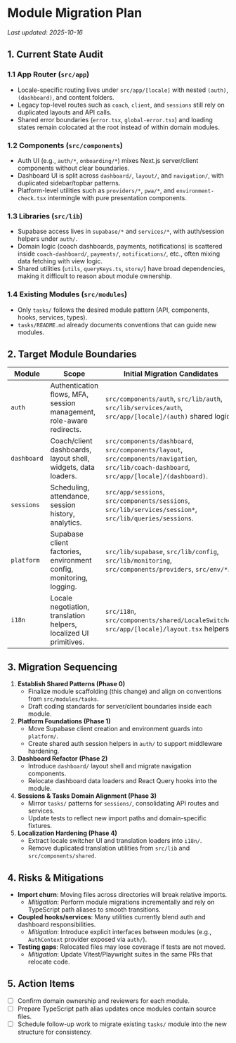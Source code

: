# Module Migration Plan

_Last updated: 2025-10-16_

## 1. Current State Audit

### 1.1 App Router (`src/app`)

- Locale-specific routing lives under `src/app/[locale]` with nested `(auth)`, `(dashboard)`, and content folders.
- Legacy top-level routes such as `coach`, `client`, and `sessions` still rely on duplicated layouts and API calls.
- Shared error boundaries (`error.tsx`, `global-error.tsx`) and loading states remain colocated at the root instead of within domain modules.

### 1.2 Components (`src/components`)

- Auth UI (e.g., `auth/*`, `onboarding/*`) mixes Next.js server/client components without clear boundaries.
- Dashboard UI is split across `dashboard/`, `layout/`, and `navigation/`, with duplicated sidebar/topbar patterns.
- Platform-level utilities such as `providers/*`, `pwa/*`, and `environment-check.tsx` intermingle with pure presentation components.

### 1.3 Libraries (`src/lib`)

- Supabase access lives in `supabase/*` and `services/*`, with auth/session helpers under `auth/`.
- Domain logic (coach dashboards, payments, notifications) is scattered inside `coach-dashboard/`, `payments/`, `notifications/`, etc., often mixing data fetching with view logic.
- Shared utilities (`utils`, `queryKeys.ts`, `store/`) have broad dependencies, making it difficult to reason about module ownership.

### 1.4 Existing Modules (`src/modules`)

- Only `tasks/` follows the desired module pattern (API, components, hooks, services, types).
- `tasks/README.md` already documents conventions that can guide new modules.

## 2. Target Module Boundaries

| Module      | Scope                                                                | Initial Migration Candidates                                                                                                                 |
| ----------- | -------------------------------------------------------------------- | -------------------------------------------------------------------------------------------------------------------------------------------- |
| `auth`      | Authentication flows, MFA, session management, role-aware redirects. | `src/components/auth`, `src/lib/auth`, `src/lib/services/auth`, `src/app/[locale]/(auth)` shared logic.                                      |
| `dashboard` | Coach/client dashboards, layout shell, widgets, data loaders.        | `src/components/dashboard`, `src/components/layout`, `src/components/navigation`, `src/lib/coach-dashboard`, `src/app/[locale]/(dashboard)`. |
| `sessions`  | Scheduling, attendance, session history, analytics.                  | `src/app/sessions`, `src/components/sessions`, `src/lib/services/session*`, `src/lib/queries/sessions`.                                      |
| `platform`  | Supabase client factories, environment config, monitoring, logging.  | `src/lib/supabase`, `src/lib/config`, `src/lib/monitoring`, `src/components/providers`, `src/env/*`.                                         |
| `i18n`      | Locale negotiation, translation helpers, localized UI primitives.    | `src/i18n`, `src/components/shared/LocaleSwitcher`, `src/app/[locale]/layout.tsx` helpers.                                                   |

## 3. Migration Sequencing

1. **Establish Shared Patterns (Phase 0)**
   - Finalize module scaffolding (this change) and align on conventions from `src/modules/tasks`.
   - Draft coding standards for server/client boundaries inside each module.
2. **Platform Foundations (Phase 1)**
   - Move Supabase client creation and environment guards into `platform/`.
   - Create shared auth session helpers in `auth/` to support middleware hardening.
3. **Dashboard Refactor (Phase 2)**
   - Introduce `dashboard/` layout shell and migrate navigation components.
   - Relocate dashboard data loaders and React Query hooks into the module.
4. **Sessions & Tasks Domain Alignment (Phase 3)**
   - Mirror `tasks/` patterns for `sessions/`, consolidating API routes and services.
   - Update tests to reflect new import paths and domain-specific fixtures.
5. **Localization Hardening (Phase 4)**
   - Extract locale switcher UI and translation loaders into `i18n/`.
   - Remove duplicated translation utilities from `src/lib` and `src/components/shared`.

## 4. Risks & Mitigations

- **Import churn**: Moving files across directories will break relative imports.
  - _Mitigation_: Perform module migrations incrementally and rely on TypeScript path aliases to smooth transitions.
- **Coupled hooks/services**: Many utilities currently blend auth and dashboard responsibilities.
  - _Mitigation_: Introduce explicit interfaces between modules (e.g., `AuthContext` provider exposed via `auth/`).
- **Testing gaps**: Relocated files may lose coverage if tests are not moved.
  - _Mitigation_: Update Vitest/Playwright suites in the same PRs that relocate code.

## 5. Action Items

- [ ] Confirm domain ownership and reviewers for each module.
- [ ] Prepare TypeScript path alias updates once modules contain source files.
- [ ] Schedule follow-up work to migrate existing `tasks/` module into the new structure for consistency.

